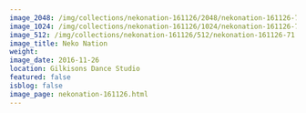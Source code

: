 ```yaml
---
image_2048: /img/collections/nekonation-161126/2048/nekonation-161126-71.jpg
image_1024: /img/collections/nekonation-161126/1024/nekonation-161126-71.jpg
image_512: /img/collections/nekonation-161126/512/nekonation-161126-71.jpg
image_title: Neko Nation
weight: 
image_date: 2016-11-26
location: Gilkisons Dance Studio
featured: false
isblog: false
image_page: nekonation-161126.html
---
```

